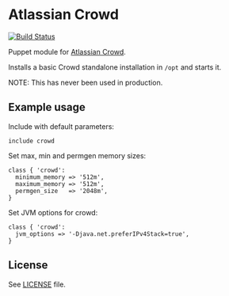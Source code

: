 # Atlassian Crowd

[![Build Status](https://travis-ci.org/antonlindstrom/puppet-crowd.png)](https://travis-ci.org/antonlindstrom/puppet-crowd)

Puppet module for [Atlassian Crowd](https://www.atlassian.com/software/crowd).

Installs a basic Crowd standalone installation in `/opt` and starts it.

NOTE: This has never been used in production.

## Example usage

Include with default parameters:

    include crowd

Set max, min and permgen memory sizes:

    class { 'crowd':
      minimum_memory => '512m',
      maximum_memory => '512m',
      permgen_size   => '2048m',
    }

Set JVM options for crowd:

    class { 'crowd':
      jvm_options => '-Djava.net.preferIPv4Stack=true',
    }

## License

See [LICENSE](LICENSE) file.
